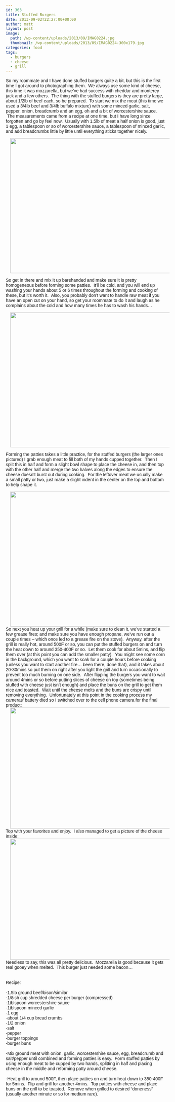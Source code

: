 ```yaml
---
id: 363
title: Stuffed Burgers
date: 2013-09-02T22:27:00+00:00
author: matt
layout: post
image: 
  path: /wp-content/uploads/2013/09/IMAG0224.jpg
  thumbnail: /wp-content/uploads/2013/09/IMAG0224-300x179.jpg
categories: food
tags:
  - burgers
  - cheese
  - grill
---
```

<span style="font-family: Arial, Helvetica, sans-serif;">So my roommate and I have done stuffed burgers quite a bit, but this is the first time I got around to photographing them. &nbsp;We always use some kind of cheese, this time it was mozzarella, but we&#8217;ve had success with cheddar and monterey jack and a few others. &nbsp;The thing with the stuffed burgers is they are pretty large, about 1/2lb of beef each, so be prepared. &nbsp;To start we mix the meat (this time we used a 3/4lb beef and 3/4lb buffalo mixture) with some minced garlic, salt, pepper, onion, breadcrumb and an egg, oh and a bit of worcestershire sauce. &nbsp;The measurements came from a recipe at one time, but I have long since forgotten and go by feel now. &nbsp;Usually with 1.5lb of meat a half onion is good, just 1 egg, a tablespoon or so of worcestershire sauce, a tablespoon of minced garlic, and add breadcrumbs little by little until everything sticks together nicely.</span>

<div style="clear: both; text-align: center;">
  <a href="http://1.bp.blogspot.com/-FxSLj5VXRcs/UiVRK48nnSI/AAAAAAAAA38/m5qfwaJ7dpQ/s1600/IMG_4179.JPG" style="margin-left: 1em; margin-right: 1em;"><span style="font-family: Arial, Helvetica, sans-serif;"><img border="0" height="426" src="http://pickytri.com/wp-content/uploads/2013/09/IMG_4179-300x200.jpg" width="640" /></span></a>
</div>

<span style="font-family: Arial, Helvetica, sans-serif;">So get in there and mix it up barehanded and make sure it is pretty homogeneous before forming some patties. &nbsp;It&#8217;ll be cold, and you will end up washing your hands about 5 or 6 times throughout the forming and cooking of these, but it&#8217;s worth it. &nbsp;Also, you probably don&#8217;t want to handle raw meat if you have an open cut on your hand, so get your roommate to do it and laugh as he complains about the cold and how many times he has to wash his hands&#8230;</span>

<div style="clear: both; text-align: center;">
  <a href="http://4.bp.blogspot.com/-qWmUblmJgek/UiVRuhQrObI/AAAAAAAAA4E/rC_3sSYFOL0/s1600/IMG_4181.JPG" style="margin-left: 1em; margin-right: 1em;"><span style="font-family: Arial, Helvetica, sans-serif;"><img border="0" height="426" src="http://pickytri.com/wp-content/uploads/2013/09/IMG_4181-300x200.jpg" width="640" /></span></a>
</div>

<span style="font-family: Arial, Helvetica, sans-serif;">Forming the patties takes a little practice, for the stuffed burgers (the larger ones pictured) I grab enough meat to fill both of my hands cupped together. &nbsp;Then I split this in half and form a slight bowl shape to place the cheese in, and then top with the other half and merge the two halves along the edges to ensure the cheese doesn&#8217;t burst out during cooking. &nbsp;For the leftover meat we usually make a small patty or two, just make a slight indent in the center on the top and bottom to help shape it.</span>

<div style="clear: both; text-align: center;">
  <a href="http://1.bp.blogspot.com/-czlZvCC7EFk/UiVShWQ_YQI/AAAAAAAAA4Q/RecijSCafZ8/s1600/IMG_4183.JPG" style="margin-left: 1em; margin-right: 1em;"><span style="font-family: Arial, Helvetica, sans-serif;"><img border="0" height="426" src="http://pickytri.com/wp-content/uploads/2013/09/IMG_4183-300x200.jpg" width="640" /></span></a>
</div>

<div style="clear: both; text-align: left;">
  <span style="font-family: Arial, Helvetica, sans-serif;">So next you heat up your grill for a while (make sure to clean it, we&#8217;ve started a few grease fires; and make sure you have enough propane, we&#8217;ve run out a couple times &#8211; which once led to a grease fire on the stove). &nbsp;Anyway, after the grill is really hot, around 500F or so, you can put the stuffed burgers on and turn the heat down to around 350-400F or so. &nbsp;Let them cook for about 5mins, and flip them over (at this point you can add the smaller patty). &nbsp;You might see some corn in the background, which you want to soak for a couple hours before cooking (unless you want to start another fire&#8230; been there, done that), and it takes about 20-30mins so put them on right after you light the grill and turn occasionally to prevent too much burning on one side. &nbsp;After flipping the burgers you want to wait around 4mins or so before putting slices of cheese on top (sometimes being stuffed with cheese just isn&#8217;t enough) and place the buns on the grill to get them nice and toasted. &nbsp;Wait until the cheese melts and the buns are crispy until removing everything. &nbsp;Unfortunately at this point in the cooking process my cameras&#8217; battery died so I switched over to the cell phone camera for the final product:</span>
</div>

<div style="clear: both; text-align: center;">
  <a href="http://4.bp.blogspot.com/-XFlE2JX0sWs/UiVUIsAb8XI/AAAAAAAAA4c/BMQIW7xp2tg/s1600/IMAG0224.jpg" style="margin-left: 1em; margin-right: 1em;"><span style="font-family: Arial, Helvetica, sans-serif;"><img border="0" height="382" src="http://pickytri.com/wp-content/uploads/2013/09/IMAG0224-300x179.jpg" width="640" /></span></a>
</div>

<div style="clear: both; text-align: left;">
  <span style="font-family: Arial, Helvetica, sans-serif;">Top with your favorites and enjoy. &nbsp;I also managed to get a picture of the cheese inside:</span>
</div>

<div style="clear: both; text-align: center;">
  <a href="http://1.bp.blogspot.com/-n4swU9Efonc/UiVUZDKSmSI/AAAAAAAAA4k/5OycTiy020Y/s1600/IMAG0225.jpg" style="margin-left: 1em; margin-right: 1em;"><span style="font-family: Arial, Helvetica, sans-serif;"><img border="0" height="382" src="http://pickytri.com/wp-content/uploads/2013/09/IMAG0225-300x179.jpg" width="640" /></span></a>
</div>

<div style="clear: both; text-align: left;">
  <span style="font-family: Arial, Helvetica, sans-serif;">Needless to say, this was all pretty delicious. &nbsp;Mozzarella is good because it gets real gooey when melted. &nbsp;This burger just needed some bacon&#8230;</span>
</div>

<div style="clear: both; text-align: left;">
  <span style="font-family: Arial, Helvetica, sans-serif;"><br /></span>
</div>

<div style="clear: both; text-align: left;">
  <span style="font-family: Arial, Helvetica, sans-serif;"><br /></span>
</div>

<div style="clear: both; text-align: left;">
  <span style="font-family: Arial, Helvetica, sans-serif;">Recipe:</span>
</div>

<div style="clear: both; text-align: left;">
  <span style="font-family: Arial, Helvetica, sans-serif;"><br /></span>
</div>

<div style="clear: both; text-align: left;">
  <span style="font-family: Arial, Helvetica, sans-serif;">-1.5lb ground beef/bison/similar</span>
</div>

<div style="clear: both; text-align: left;">
  <span style="font-family: Arial, Helvetica, sans-serif;">-1/8ish cup shredded cheese per burger (compressed)</span>
</div>

<div style="clear: both; text-align: left;">
  <span style="font-family: Arial, Helvetica, sans-serif;">-1tblspoon worcestershire sauce</span>
</div>

<div style="clear: both; text-align: left;">
  <span style="font-family: Arial, Helvetica, sans-serif;">-1tblspoon minced garlic</span>
</div>

<div style="clear: both; text-align: left;">
  <span style="font-family: Arial, Helvetica, sans-serif;">-1 egg</span>
</div>

<div style="clear: both; text-align: left;">
  <span style="font-family: Arial, Helvetica, sans-serif;">-about 1/4 cup bread crumbs</span>
</div>

<div style="clear: both; text-align: left;">
  <span style="font-family: Arial, Helvetica, sans-serif;">-1/2 onion</span>
</div>

<div style="clear: both; text-align: left;">
  <span style="font-family: Arial, Helvetica, sans-serif;">-salt</span>
</div>

<div style="clear: both; text-align: left;">
  <span style="font-family: Arial, Helvetica, sans-serif;">-pepper</span>
</div>

<div style="clear: both; text-align: left;">
  <span style="font-family: Arial, Helvetica, sans-serif;">-burger toppings</span>
</div>

<div style="clear: both; text-align: left;">
  <span style="font-family: Arial, Helvetica, sans-serif;">-burger buns</span>
</div>

<div style="clear: both; text-align: left;">
  <span style="font-family: Arial, Helvetica, sans-serif;"><br /></span>
</div>

<div style="clear: both; text-align: left;">
  <span style="font-family: Arial, Helvetica, sans-serif;">-Mix ground meat with onion, garlic, worcestershire sauce, egg, breadcrumb and salt/pepper until combined and forming patties is easy. &nbsp;Form stuffed patties by using enough meat to be cupped by two hands, splitting in half and placing cheese in the middle and reforming patty around cheese. &nbsp;</span>
</div>

<div style="clear: both; text-align: left;">
  <span style="font-family: Arial, Helvetica, sans-serif;"><br /></span>
</div>

<div style="clear: both; text-align: left;">
  <span style="font-family: Arial, Helvetica, sans-serif;">-Heat grill to around 500F, then place patties on and turn heat down to 350-400F for 5mins. &nbsp;Flip and grill for another 4mins. &nbsp;Top patties with cheese and place buns on the grill to be toasted. &nbsp;Remove when grilled to desired &#8220;doneness&#8221; (usually another minute or so for medium rare). &nbsp;</span>
</div>

<div style="clear: both; text-align: left;">
</div>

<div style="clear: both; text-align: left;">
  <u><br /></u>
</div>

<div style="clear: both; text-align: left;">
  <u><br /></u>
</div>

<div style="clear: both; text-align: left;">
</div>

